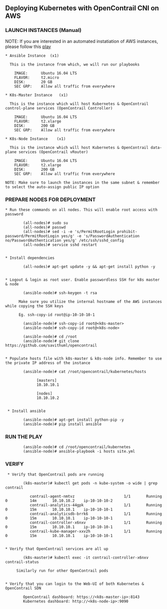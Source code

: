 ## Deploying Kubernetes with OpenContrail CNI on AWS

### LAUNCH INSTANCES (Manual)

NOTE: If you are interested in an automated instatiation of AWS instances, please follow this [play](https://github.com/savithruml/ansible-labs/tree/master/aws)

    * Ansible Instance  (x1)
    
      This is the instance from which, we will run our playbooks
    
        IMAGE:      Ubuntu 16.04 LTS
        FLAVOR:     t2.micro
        DISK:       20 GB
        SEC GRP:    Allow all traffic from everywhere
    
    * K8s-Master Instance   (x1)
    
      This is the instance which will host Kubernetes & OpenContrail control-plane services (OpenContrail Controller)
    
        IMAGE:      Ubuntu 16.04 LTS
        FLAVOR:     t2.xlarge
        DISK:       200 GB
        SEC GRP:    Allow all traffic from everywhere
    
    * K8s-Node Instance    (x1)
    
      This is the instance which will host Kubernetes & OpenContrail data-plane services (OpenContrail vRouter)
    
        IMAGE:      Ubuntu 16.04 LTS
        FLAVOR:     t2.xlarge
        DISK:       200 GB
        SEC GRP:    Allow all traffic from everywhere

    NOTE: Make sure to launch the instances in the same subnet & remember to select the auto-assign public IP option


### PREPARE NODES FOR DEPLOYMENT

    * Run these commands on all nodes. This will enable root access with password
    
            (all-nodes)# sudo su
            (all-nodes)# passwd
            (all-nodes)# sed -i -e 's/PermitRootLogin prohibit-password/PermitRootLogin yes/g' -e 's/PasswordAuthentication no/PasswordAuthentication yes/g' /etc/ssh/sshd_config 
            (all-nodes)# service sshd restart
          
          
    * Install dependencies
    
            (all-nodes)# apt-get update -y && apt-get install python -y
    
    
    * Logout & login as root user. Enable passwordless SSH for k8s master & node
   
            (ansible-node)# ssh-keygen -t rsa
            
          Make sure you utilize the internal hostname of the AWS instances while copying the SSH keys
    
          Eg. ssh-copy-id root@ip-10-10-10-1
    
            (ansible-node)# ssh-copy-id root@<k8s-master>
            (ansible-node)# ssh-copy-id root@<k8s-node>
      
            (ansible-node)# cd /root
            (ansible-node)# git clone https://github.com/savithuml/opencontrail
      
      
    * Populate hosts file with k8s-master & k8s-node info. Remember to use the private IP address of the instance
    
            (ansible-node)# cat /root/opencontrail/kubernetes/hosts
       
                  [masters]
                  10.10.10.1

                  [nodes]
                  10.10.10.2
                  
                  
     * Install ansible
     
            (ansible-node)# apt-get install python-pip -y
            (ansible-node)# pip install ansible
            
        
 ### RUN THE PLAY
 
            (ansible-node)# cd /root/opencontrail/kubernetes
            (ansible-node)# ansible-playbook -i hosts site.yml
            
            
 ### VERIFY
 
     * Verify that OpenContrail pods are running
 
            (k8s-master)# kubectl get pods -n kube-system -o wide | grep contrail
               
               contrail-agent-nmtvz                      1/1       Running             0          14m       10.10.10.2    ip-10-10-10-2
               contrail-analytics-44gpk                  1/1       Running             0          15m       10.10.10.1    ip-10-10-10-1
               contrail-analyticsdb-brrk6                1/1       Running             0          15m       10.10.10.1    ip-10-10-10-1
               contrail-controller-x6nxv                 1/1       Running             0          15m       10.10.10.1    ip-10-10-10-1
               contrail-kube-manager-xxv2h               1/1       Running             0          15m       10.10.10.1    ip-10-10-10-1

            
    * Verify that OpenContrail services are all up
    
            (k8s-master)# kubectl exec -it contrail-controller-x6nxv contrail-status
            
         Similarly run for other OpenContrail pods
      
      
    * Verify that you can login to the Web-UI of both Kubernetes & OpenContrail SDN
    
            OpenContrail dashboard: https://<k8s-master-ip>:8143
            Kubernetes dashboard: http://<k8s-node-ip>:9090
